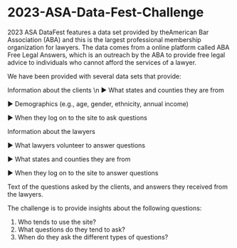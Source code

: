# 2023-ASA-Data-Fest-Challenge 
2023 ASA DataFest features a data set provided by theAmerican Bar Association (ABA) and this is the largest professional membership organization for lawyers. The data comes from a online platform called ABA Free Legal Answers, which is an outreach by the ABA to provide free legal advice to individuals who cannot afford the services of a lawyer.

We have been provided with several data sets that provide:

Information about the clients \n
▶ What states and counties they are from

▶ Demographics (e.g., age, gender, ethnicity, annual income)

▶ When they log on to the site to ask questions

Information about the lawyers

▶ What lawyers volunteer to answer questions

▶ What states and counties they are from

▶ When they log on to the site to answer questions

Text of the questions asked by the clients, and answers they received from the lawyers.

The challenge is to provide insights about the following questions:
1. Who tends to use the site?
2. What questions do they tend to ask?
3. When do they ask the different types of questions?
